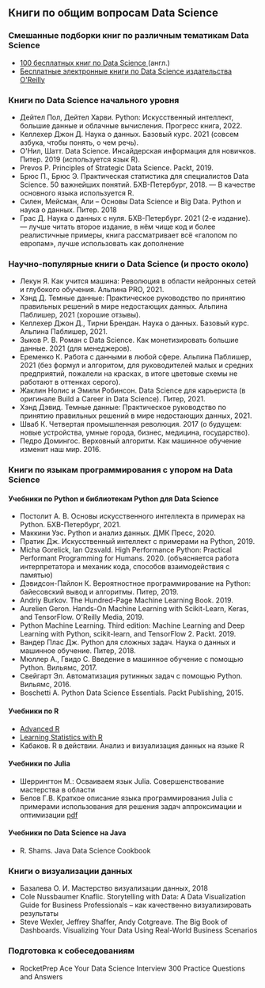 ## Книги по общим вопросам Data Science
### Смешанные подборки книг по различным тематикам Data Science
- [100 бесплатных книг по Data Science ](https://www.learndatasci.com/free-data-science-books/) (англ.)
- [Бесплатные электронные книги по Data Science издательства O'Reilly](https://www.oreilly.com/data/free/archive.html)


### Книги по Data Science начального уровня
- Дейтел Пол, Дейтел Харви. Python: Искусственный интеллект, большие данные и облачные вычисления. Прогресс книга, 2022. 
- Келлехер Джон Д. Наука о данных. Базовый курс. 2021 (совсем азбука, чтобы понять, о чем речь).
- О'Нил, Шатт. Data Science. Инсайдерская информация для новичков. Питер. 2019 (используется язык R).
- Prevos P. Principles of Strategic Data Science. Packt, 2019.
- Брюс П., Брюс Э. Практическая статистика для специалистов Data Science. 50 важнейших понятий. БХВ-Петербург, 2018. — В качестве основного языка используется R.
- Силен, Мейсман, Али – Основы Data Science и Big Data. Python и наука о данных. Питер. 2018
- Грас Д. Наука о данных с нуля. БХВ-Петербург. 2021 (2-е издание). — лучше читать второе издание, в нём чище код и более реалистичные примеры, книга рассматривает всё «галопом по европам», лучше использовать как дополнение


### Научно-популярные книги о Data Science (и просто около)
- Лекун Я. Как учится машина: Революция в области нейронных сетей и глубокого обучения. Альпина PRO, 2021.
- Хэнд Д. Темные данные: Практическое руководство по принятию правильных решений в мире недостающих данных. Альпина Паблишер, 2021 (хорошие отзывы).
- Келлехер Джон Д., Тирни Брендан. Наука о данных. Базовый курс. Альпина Паблишер, 2021.
- Зыков Р. В. Роман с Data Science. Как монетизировать большие данные. 2021 (для менеджеров).
- Еременко К. Работа с данными в любой сфере. Альпина Паблишер, 2021 (без формул и алгоритом, для руководителей малых и средних предприятий, пожалели на красках, в итоге цветовые схемы не работают в оттенках серого).
- Жаклин Нолис и Эмили Робинсон. Data Science для карьериста (в оригинале Build a Career in Data Science). Питер, 2021.
- Хэнд Дэвид. Темные данные: Практическое руководство по принятию правильных решений в мире недостающих данных, 2021.
- Шваб К. Четвертая промышленная революция. 2017 (о будущем: новые устройства, умные города, бизнес, медицина, государство).
- Педро Домингос. Верховный алгоритм. Как машинное обучение изменит наш мир. 2016.


### Книги по языкам программирования с упором на Data Science
#### Учебники по Python и библиотекам Python для Data Science
- Постолит А. В. Основы искусственного интеллекта в примерах на Python. БХВ-Петербург, 2021.
- Маккини Уэс. Python и анализ данных. ДМК Пресс, 2020.
- Пратик Дж. Искусственный интеллект с примерами на Python, 2019.
- Micha Gorelick, Ian Ozsvald. High Performance Python: Practical Performant Programming for Humans. 2020. (объясняется работа интерпретатора и механик кода, способов взаимодействия с памятью)
- Дэвидсон-Пайлон К. Вероятностное программирование на Python: байесовский вывод и алгоритмы. Питер, 2019.
- Andriy Burkov. The Hundred-Page Machine Learning Book. 2019. 
- Aurelien Geron. Hands-On Machine Learning with Scikit-Learn, Keras, and TensorFlow. O'Reilly Media, 2019.
- Python Machine Learning. Third edition: Machine Learning and Deep Learning with Python, scikit-learn, and TensorFlow 2. Packt. 2019.
- Вандер Плас Дж. Python для сложных задач. Наука о данных и машинное обучение. Питер, 2018.
- Мюллер А., Гвидо С. Введение в машинное обучение с помощью Python. Вильямс, 2017.
- Свейгарт Эл. Автоматизация рутинных задач с помощью Python. Вильямс, 2016.
- Boschetti A. Python Data Science Essentials. Packt Publishing, 2015.

#### Учебники по R
- [Advanced R](http://adv-r.had.co.nz/)
- [Learning Statistics with R](https://web.archive.org/web/20170319021353/http://health.adelaide.edu.au:80/psychology/ccs/teaching/lsr/)
- Кабаков. R в действии. Анализ и визуализация данных на языке R

#### Учебники по Julia
- Шеррингтон М.: Осваиваем язык Julia. Совершенствование мастерства в области
- Белов Г.В. Краткое описание языка программирования Julia с примерами использования для решения задач аппроксимации и оптимизации [pdf](http://ihed.ras.ru/~thermo/Julia/Brief%20description%20of%20Julia%20language.pdf)

#### Учебники по Data Science на Java
- R. Shams. Java Data Science Cookbook


### Книги о визуализации данных
- Базалева О. И. Мастерство визуализации данных, 2018
- Cole Nussbaumer Knaflic. Storytelling with Data: A Data Visualization Guide for Business Professionals  – как качественно визуализировать результаты
- Steve Wexler, Jeffrey Shaffer, Andy Cotgreave. The Big Book of Dashboards. Visualizing Your Data Using Real-World Business Scenarios

### Подготовка к собеседованиям
- RocketPrep Ace Your Data Science Interview 300 Practice Questions and Answers
